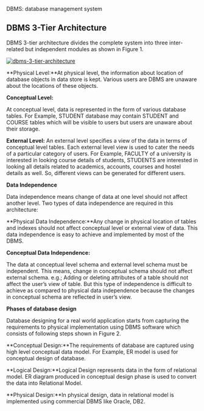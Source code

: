 DBMS: database management system

## DBMS 3-Tier Architecture

DBMS 3-tier architecture divides the complete system into three inter-related but independent modules as shown in Figure 1.

[![](https://cdncontribute.geeksforgeeks.org/wp-content/uploads/dbms-3tier.jpg "dbms-3-tier-architecture")](https://cdncontribute.geeksforgeeks.org/wp-content/uploads/dbms-3tier.jpg)

**Physical Level:**At physical level, the information about location of database objects in data store is kept. Various users are DBMS are unaware about the locations of these objects.

**Conceptual Level:**

At conceptual level, data is represented in the form of various database tables. For Example, STUDENT database may contain STUDENT and COURSE tables which will be visible to users but users are unaware about their storage.

**External Level:** An external level specifies a view of the data in terms of conceptual level tables.  Each external level view is used to cater the needs of a particular category of users. For Example, FACULTY of a university is interested in looking course details of students, STUDENTS are interested in looking all details related to academics, accounts, courses and hostel details as well. So, different views can be generated for different users.

**Data Independence**

Data independence means change of data at one level should not affect another level. Two types of data independence are required in this architecture:

**Physical Data Independence:**Any change in physical location of tables and indexes should not affect conceptual level or external view of data. This data independence is easy to achieve and implemented by most of the DBMS.

**Conceptual Data Independence:**

The data at conceptual level schema and external level schema must be independent. This means, change in conceptual schema should not affect external schema. e.g.; Adding or deleting attributes of a table should not affect the user’s view of table. But this type of independence is difficult to achieve as compared to physical data independence because the changes in conceptual schema are reflected in user’s view.



**Phases of database design**

Database designing for a real world application starts from capturing the requirements to physical implementation using DBMS software which consists of following steps shown in Figure 2.

**Conceptual Design:**The requirements of database are captured using high level conceptual data model. For Example, ER model is used for conceptual design of database.

**Logical Design:**Logical Design represents data in the form of relational model. ER diagram produced in conceptual design phase is used to convert the data into Relational Model.

**Physical Design:**In physical design, data in relational model is implemented using commercial DBMS like Oracle, DB2.

